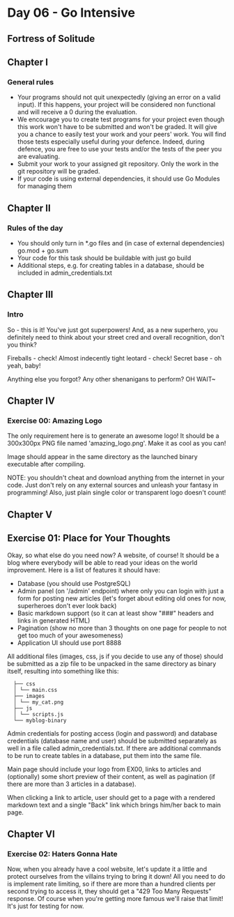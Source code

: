 # Day 06 - Go Intensive
## Fortress of Solitude

## Chapter I
### General rules

- Your programs should not quit unexpectedly (giving an error on a valid input).
  If this happens, your project will be considered non functional and will
  receive a 0 during the evaluation.
- We encourage you to create test programs for your project even though this
  work won't have to be submitted and won't be graded. It will give you a
  chance to easily test your work and your peers' work. You will find those
  tests especially useful during your defence. Indeed, during defence, you
  are free to use your tests and/or the tests of the peer you are evaluating.
- Submit your work to your assigned git repository. Only the work in the git
  repository will be graded.
- If your code is using external dependencies, it should use Go Modules
  for managing them


## Chapter II
### Rules of the day

- You should only turn in *.go files and (in case of external dependencies)
  go.mod + go.sum
- Your code for this task should be buildable with just go build
- Additional steps, e.g. for creating tables in a database, should be 
  included in admin_credentials.txt


## Chapter III
### Intro

So - this is it! You've just got superpowers! And, as a new superhero, 
you definitely need to think about your street cred and overall recognition, 
don't you think?

Fireballs - check! Almost indecently tight leotard - check! 
Secret base - oh yeah, baby!

Anything else you forgot? Any other shenanigans to perform? OH WAIT~


## Chapter IV
### Exercise 00: Amazing Logo

The only requirement here is to generate an awesome logo! It should be 
a 300x300px PNG file named 'amazing_logo.png'. Make it as cool as you can!

Image should appear in the same directory as the launched binary executable 
after compiling.

NOTE: you shouldn't cheat and download anything from the internet in your code. 
Just don't rely on any external sources and unleash your fantasy in programming! 
Also, just plain single color or transparent logo doesn't count!


## Chapter V
## Exercise 01: Place for Your Thoughts

Okay, so what else do you need now? A website, of course! It should be a 
blog where everybody will be able to read your ideas on the world improvement. 
Here is a list of features it should have:

- Database (you should use PostgreSQL)
- Admin panel (on '/admin' endpoint) where only you can login with just a 
  form for posting new articles (let's forget about editing old ones for now,
  superheroes don't ever look back)
- Basic markdown support (so it can at least show "###" headers and links in 
  generated HTML)
- Pagination (show no more than 3 thoughts on one page for people to not get 
  too much of your awesomeness)
- Application UI should use port 8888

All additional files (images, css, js if you decide to use any of those) 
should be submitted as a zip file to be unpacked in the same directory as 
binary itself, resulting into something like this:

```
  ├── css
  │ └── main.css
  ├── images
  │ └── my_cat.png
  ├── js
  │ └── scripts.js
  └── myblog-binary
```

Admin credentials for posting access (login and password) and database 
credentials (database name and user) should be submitted separately as well 
in a file called admin_credentials.txt. If there are additional commands to 
be run to create tables in a database, put them into the same file.

Main page should include your logo from EX00, links to articles and 
(optionally) some short preview of their content, as well as pagination (if 
there are more than 3 articles in a database).

When clicking a link to article, user should get to a page with a rendered 
markdown text and a single "Back" link which brings him/her back to main page.


## Chapter VI
### Exercise 02: Haters Gonna Hate

Now, when you already have a cool website, let's update it a little and 
protect ourselves from the villains trying to bring it down! All you need to 
do is implement rate limiting, so if there are more than a hundred clients 
per second trying to access it, they should get a "429 Too Many Requests" 
response. Of course when you're getting more famous we'll raise that limit! 
It's just for testing for now.

